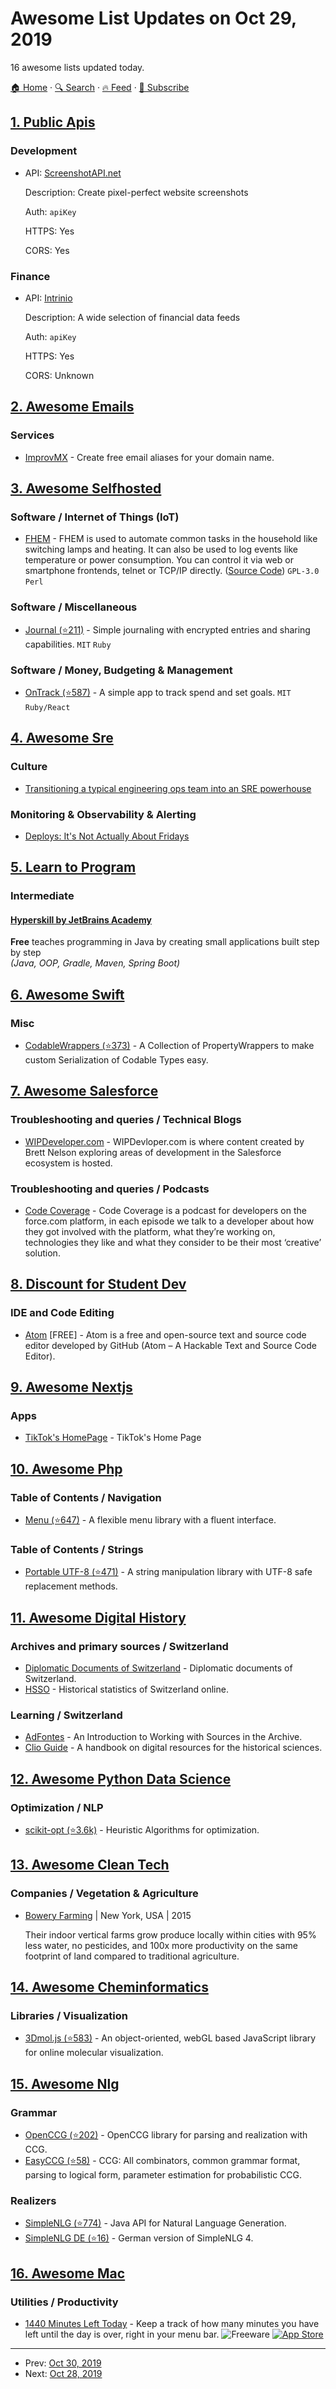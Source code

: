 # Awesome List Updates on Oct 29, 2019

16 awesome lists updated today.

[🏠 Home](/README.md) · [🔍 Search](https://www.trackawesomelist.com/search/) · [🔥 Feed](https://www.trackawesomelist.com/rss.xml) · [📮 Subscribe](https://trackawesomelist.us17.list-manage.com/subscribe?u=d2f0117aa829c83a63ec63c2f&id=36a103854c)



## [1. Public Apis](/content/public-apis/public-apis/README.md)

### Development

- API: [ScreenshotAPI.net](https://screenshotapi.net/)

  Description: Create pixel-perfect website screenshots

  Auth: `apiKey`

  HTTPS: Yes

  CORS: Yes



### Finance

- API: [Intrinio](https://intrinio.com/)

  Description: A wide selection of financial data feeds

  Auth: `apiKey`

  HTTPS: Yes

  CORS: Unknown



## [2. Awesome Emails](/content/jonathandion/awesome-emails/README.md)

### Services

*   [ImprovMX](https://improvmx.com/) - Create free email aliases for your domain name.

## [3. Awesome Selfhosted](/content/awesome-selfhosted/awesome-selfhosted/README.md)

### Software / Internet of Things (IoT)

*   [FHEM](https://fhem.de/fhem.html) - FHEM is used to automate common tasks in the household like switching lamps and heating. It can also be used to log events like temperature or power consumption. You can control it via web or smartphone frontends, telnet or TCP/IP directly. ([Source Code](https://svn.fhem.de/trac)) `GPL-3.0` `Perl`

### Software / Miscellaneous

*   [Journal (⭐211)](https://github.com/inoda/journal) - Simple journaling with encrypted entries and sharing capabilities. `MIT` `Ruby`

### Software / Money, Budgeting & Management

*   [OnTrack (⭐587)](https://github.com/inoda/ontrack) - A simple app to track spend and set goals. `MIT` `Ruby/React`

## [4. Awesome Sre](/content/dastergon/awesome-sre/README.md)

### Culture

*   [Transitioning a typical engineering ops team into an SRE powerhouse](https://cloud.google.com/blog/products/management-tools/transitioning-a-typical-engineering-ops-team-into-an-sre-powerhouse)

### Monitoring & Observability & Alerting

*   [Deploys: It's Not Actually About Fridays](https://charity.wtf/2019/10/28/deploys-its-not-actually-about-fridays/)

## [5. Learn to Program](/content/karlhorky/learn-to-program/README.md)

### Intermediate

#### [Hyperskill by JetBrains Academy](https://hi.hyperskill.org/)

**Free** teaches programming in Java by creating small applications built step by step\
*(Java, OOP, Gradle, Maven, Spring Boot)*

## [6. Awesome Swift](/content/matteocrippa/awesome-swift/README.md)

### Misc

*   [CodableWrappers (⭐373)](https://github.com/GottaGetSwifty/CodableWrappers) - A Collection of PropertyWrappers to make custom Serialization of Codable Types easy.

## [7. Awesome Salesforce](/content/mailtoharshit/awesome-salesforce/README.md)

### Troubleshooting and queries / Technical Blogs

*   [WIPDeveloper.com](https://wipdeveloper.com/) - WIPDevloper.com is where content created by Brett Nelson exploring areas of development in the Salesforce ecosystem is hosted.

### Troubleshooting and queries / Podcasts

*   [Code Coverage](https://www.codecoverage.org/) - Code Coverage is a podcast for developers on the force.com platform, in each episode we talk to a developer about how they got involved with the platform, what they’re working on, technologies they like and what they consider to be their most ‘creative’ solution.

## [8. Discount for Student Dev](/content/AchoArnold/discount-for-student-dev/README.md)

### IDE and Code Editing

*   [Atom](https://github.atom.io/) \[FREE] - Atom is a free and open-source text and source code editor developed by GitHub (Atom – A Hackable Text and Source Code Editor).

## [9. Awesome Nextjs](/content/unicodeveloper/awesome-nextjs/README.md)

### Apps

*   [TikTok's HomePage](https://www.tiktok.com/) - TikTok's Home Page

## [10. Awesome Php](/content/ziadoz/awesome-php/README.md)

### Table of Contents / Navigation

*   [Menu (⭐647)](https://github.com/spatie/menu) - A flexible menu library with a fluent interface.

### Table of Contents / Strings

*   [Portable UTF-8 (⭐471)](https://github.com/voku/portable-utf8) - A string manipulation library with UTF-8 safe replacement methods.

## [11. Awesome Digital History](/content/maehr/awesome-digital-history/README.md)

### Archives and primary sources / Switzerland

*   [Diplomatic Documents of Switzerland](https://www.dodis.ch/) - Diplomatic documents of Switzerland.
*   [HSSO](https://hsso.ch/) - Historical statistics of Switzerland online.

### Learning / Switzerland

*   [AdFontes](https://www.adfontes.uzh.ch/) - An Introduction to Working with Sources in the Archive.
*   [Clio Guide](https://guides.clio-online.de/) - A handbook on digital resources for the historical sciences.

## [12. Awesome Python Data Science](/content/krzjoa/awesome-python-data-science/README.md)

### Optimization / NLP

*   [scikit-opt (⭐3.6k)](https://github.com/guofei9987/scikit-opt) - Heuristic Algorithms for optimization.

## [13. Awesome Clean Tech](/content/nglgzz/awesome-clean-tech/README.md)

### Companies / Vegetation & Agriculture

*   [Bowery Farming](https://boweryfarming.com) | New York, USA | 2015

    Their indoor vertical farms grow produce locally within cities with 95% less water, no pesticides, and 100x more productivity on the same footprint of land compared to traditional agriculture.

## [14. Awesome Cheminformatics](/content/hsiaoyi0504/awesome-cheminformatics/README.md)

### Libraries / Visualization

*   [3Dmol.js (⭐583)](https://github.com/3dmol/3Dmol.js) - An object-oriented, webGL based JavaScript library for online molecular visualization.

## [15. Awesome Nlg](/content/accelerated-text/awesome-nlg/README.md)

### Grammar

*   [OpenCCG (⭐202)](https://github.com/OpenCCG/openccg) - OpenCCG library for parsing and realization with CCG.
*   [EasyCCG (⭐58)](https://github.com/mikelewis0/easyccg) - CCG: All combinators, common grammar format, parsing to logical form, parameter estimation for probabilistic CCG.

### Realizers

*   [SimpleNLG (⭐774)](https://github.com/simplenlg/simplenlg) - Java API for Natural Language Generation.
*   [SimpleNLG DE (⭐16)](https://github.com/sebischair/SimpleNLG-DE) - German version of SimpleNLG 4.

## [16. Awesome Mac](/content/jaywcjlove/awesome-mac/README.md)

### Utilities / Productivity

*   [1440 Minutes Left Today](https://1440app.com/) - Keep a track of how many minutes you have left until the day is over, right in your menu bar. ![Freeware](https://jaywcjlove.github.io/sb/ico/min-free.svg "Freeware") [![App Store](https://jaywcjlove.github.io/sb/ico/min-app-store.svg "App Store Software")](https://apps.apple.com/us/app/1440/id1483764819)

---

- Prev: [Oct 30, 2019](/content/2019/10/30/README.md)
- Next: [Oct 28, 2019](/content/2019/10/28/README.md)